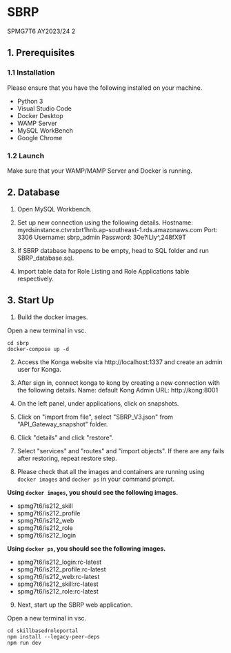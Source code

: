 # SBRP
SPMG7T6 AY2023/24 2

## 1. Prerequisites
### 1.1 Installation
Please ensure that you have the following installed on your machine.

- Python 3
- Visual Studio Code
- Docker Desktop
- WAMP Server
- MySQL WorkBench
- Google Chrome
 
### 1.2 Launch
Make sure that your WAMP/MAMP Server and Docker is running.

## 2. Database
1. Open MySQL Workbench.

2. Set up new connection using the following details.
    Hostname: myrdsinstance.ctvrxbrt1hnb.ap-southeast-1.rds.amazonaws.com
    Port: 3306
    Username: sbrp_admin
    Password: 30e?lLIy^,248fX9T

3. If SBRP database happens to be empty, head to SQL folder and run SBRP_database.sql.
4. Import table data for Role Listing and Role Applications table respectively.

## 3. Start Up
1. Build the docker images.

Open a new terminal in vsc.

```
cd sbrp
docker-compose up -d
```
2. Access the Konga website via http://localhost:1337 and create an admin user for Konga.

3. After sign in, connect konga to kong by creating a new connection with the following details.
    Name: default
    Kong Admin URL: http://kong:8001

4. On the left panel, under applications, click on snapshots.

5. Click on "import from file", select "SBRP_V3.json" from "API_Gateway_snapshot" folder.

6. Click "details" and click "restore".

7. Select "services" and "routes" and "import objects". If there are any fails after restoring, repeat restore step.
  
8. Please check that all the images and containers are running using `docker images` and `docker ps` in your command prompt.

  **Using `docker images`, you should see the following images.**
  - spmg7t6/is212_skill
  - spmg7t6/is212_profile
  - spmg7t6/is212_web
  - spmg7t6/is212_role
  - spmg7t6/is212_login

  **Using `docker ps`, you should see the following images.**
  - spmg7t6/is212_login:rc-latest
  - spmg7t6/is212_profile:rc-latest
  - spmg7t6/is212_web:rc-latest
  - spmg7t6/is212_skill:rc-latest
  - spmg7t6/is212_role:rc-latest

9. Next, start up the SBRP web application.

Open a new terminal in vsc.

```
cd skillbasedroleportal
npm install --legacy-peer-deps 
npm run dev
```
